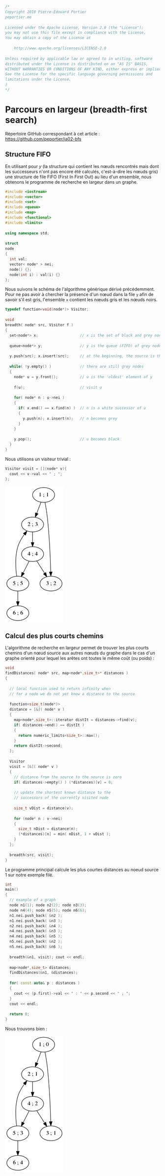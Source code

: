 ```c++
/*
Copyright 2018 Pierre-Edouard Portier
peportier.me

Licensed under the Apache License, Version 2.0 (the "License");
you may not use this file except in compliance with the License.
You may obtain a copy of the License at

    http://www.apache.org/licenses/LICENSE-2.0

Unless required by applicable law or agreed to in writing, software
distributed under the License is distributed on an "AS IS" BASIS,
WITHOUT WARRANTIES OR CONDITIONS OF ANY KIND, either express or implied.
See the License for the specific language governing permissions and
limitations under the License.
)
*/

```
# Parcours en largeur (breadth-first search)

Répertoire GitHub correspondant à cet article : https://github.com/peportier/ia02-bfs

## Structure FIFO

En utilisant pour $y$ (la structure qui contient les nœuds rencontrés mais dont les successeurs n'ont pas encore été calculés, c'est-à-dire les nœuds gris) une structure de file FIFO (First In First Out) au lieu d'un ensemble, nous obtenons le programme de recherche en largeur dans un graphe.

```c++
#include <iostream>
#include <vector>
#include <set>
#include <queue>
#include <map>
#include <functional>
#include <limits>

using namespace std;

struct
node
{
  int val;
  vector< node* > nei;
  node() {};
  node(int i) : val(i) {}
};

```

Nous suivons le schéma de l'algorithme générique dérivé précédemment. Pour ne pas avoir à chercher la présence d'un nœud dans la file `y` afin de savoir s'il est gris, l'ensemble `x` contient les nœuds gris et les nœuds noirs. 

```c++
typedef function<void(node*)> Visitor;

void
breadth( node* src, Visitor f )
{
  set<node*> x;                   // x is the set of black and grey nodes

  queue<node*> y;                 // y is the queue (FIFO) of grey nodes

  y.push(src); x.insert(src);     // at the beginning, the source is the only grey node

  while( !y.empty() )             // there are still grey nodes
  {
    node* u = y.front();          // u is the 'oldest' element of y

    f(u);                         // visit u

    for( node* n : u->nei )       
    {
      if( x.end() == x.find(n) )  // n is a white successor of u
      {                                 
        y.push(n); x.insert(n);   // n becomes grey
      }
    }
    
    y.pop();                      // u becomes black
  }
}

```

Nous utilisons un visiteur trivial :

```c++
Visitor visit = [](node* v){
  cout << v->val << " ; ";
};

```

![largeur](media/largeur.png)

## Calcul des plus courts chemins

L'algorithme de recherche en largeur permet de trouver les plus courts chemins d'un nœud source aux autres nœuds du graphe dans le cas d'un graphe orienté pour lequel les arêtes ont toutes le même coût (ou poids) :

```c++
void
findDistances( node* src, map<node*,size_t>* distances )
{

  // local function used to return infinity when
  // for a node we do not yet know a distance to the source

  function<size_t(node*)>
  distance = [&]( node* v )
  {
    map<node*,size_t>::iterator distIt = distances->find(v);
    if( distances->end() == distIt )
    {
      return numeric_limits<size_t>::max();
    }
    return distIt->second;
  };

  Visitor
  visit = [&]( node* v )
  {
    // distance from the source to the source is zero
    if( distances->empty() ) (*distances)[v] = 0;

    // update the shortest known distance to the
    // successors of the currently visited node

    size_t vDist = distance(v);

    for (node* n : v->nei)
    {
      size_t nDist = distance(n);
      (*distances)[n] = min( nDist, 1 + vDist );
    }
  };

  breadth(src, visit);
}
```

Le programme principal calcule les plus courtes distances au noeud source 1 sur notre exemple filé.

```c++
int
main()
{
  // example of a graph
  node n1(1); node n2(2); node n3(3);
  node n4(4); node n5(5); node n6(6);
  n1.nei.push_back( &n2 );
  n1.nei.push_back( &n3 );
  n2.nei.push_back( &n4 );
  n4.nei.push_back( &n3 );
  n4.nei.push_back( &n5 );
  n5.nei.push_back( &n2 );
  n5.nei.push_back( &n6 );

  breadth(&n1, visit); cout << endl;

  map<node*,size_t> distances;
  findDistances(&n1, &distances);

  for( const auto& p : distances )
  {
    cout << (p.first)->val << " : " << p.second << " ; ";
  }
  cout << endl;

  return 0;
}
```

Nous trouvons bien :

![largeur-plus-courts-chemins](media/largeur-plus-courts-chemins.png)
